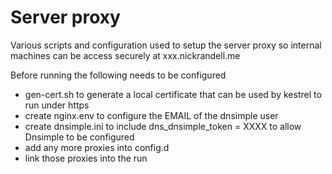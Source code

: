 # Server proxy
Various scripts and configuration used to setup the server proxy so internal machines can be access securely at xxx.nickrandell.me

Before running the following needs to be configured

- gen-cert.sh to generate a local certificate that can be used by kestrel to run under https
- create nginx.env to configure the EMAIL of the dnsimple user
- create dnsimple.ini to include dns_dnsimple_token = XXXX to allow Dnsimple to be configured
- add any more proxies into config.d
- link those proxies into the run

